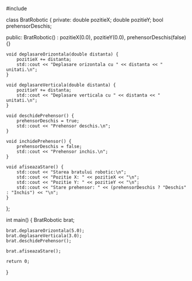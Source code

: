 #include <iostream>

class BratRobotic {
private:
    double pozitieX;
    double pozitieY;
    bool prehensorDeschis;

public:
    BratRobotic() : pozitieX(0.0), pozitieY(0.0), prehensorDeschis(false) {}

    void deplasareOrizontala(double distanta) {
        pozitieX += distanta;
        std::cout << "Deplasare orizontala cu " << distanta << " unitati.\n";
    }

    void deplasareVerticala(double distanta) {
        pozitieY += distanta;
        std::cout << "Deplasare verticala cu " << distanta << " unitati.\n";
    }

    void deschidePrehensor() {
        prehensorDeschis = true;
        std::cout << "Prehensor deschis.\n";
    }

    void inchidePrehensor() {
        prehensorDeschis = false;
        std::cout << "Prehensor inchis.\n";
    }

    void afiseazaStare() {
        std::cout << "Starea bratului robotic:\n";
        std::cout << "Pozitie X: " << pozitieX << "\n";
        std::cout << "Pozitie Y: " << pozitieY << "\n";
        std::cout << "Stare prehensor: " << (prehensorDeschis ? "Deschis" : "Inchis") << "\n";
    }
};

int main() {
    BratRobotic brat;

    brat.deplasareOrizontala(5.0);
    brat.deplasareVerticala(3.0);
    brat.deschidePrehensor();

    brat.afiseazaStare();

    return 0;
}
